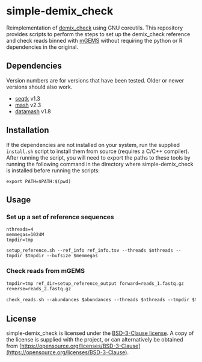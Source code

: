 # simple-demix\_check
Reimplementation of
[demix\_check](https://github.com/harry-thorpe/demix_check) using GNU
coreutils. This repository provides scripts to perform the steps to
set up the demix\_check reference and check reads binned with
[mGEMS](https://github.com/PROBIC/mGEMS) without requiring the python
or R dependencies in the original.

## Dependencies
Version numbers are for versions that have been tested. Older or newer
versions should also work.

- [seqtk](https://github.com/lh3/seqtk) v1.3
- [mash](https://github.com/marbl/Mash) v2.3
- [datamash](https://www.gnu.org/software/datamash/) v1.8

## Installation

If the dependencies are not installed on your system, run the supplied `install.sh` script to install them from
source (requires a C/C++ compiler). After running the script, you will
need to export the paths to these tools by
running the following command in the directory where simple-demix\_check is installed before running the scripts:
```
export PATH=$PATH:$(pwd)
```

## Usage
### Set up a set of reference sequences
```
nthreads=4
memmegas=1024M
tmpdir=tmp

setup_reference.sh --ref_info ref_info.tsv --threads $nthreads --tmpdir $tmpdir --bufsize $memmegas
```

### Check reads from mGEMS
``` abundances=cluster_abundances.txt nthreads=4 memmegas=1024M
tmpdir=tmp ref_dir=setup_reference_output forward=reads_1.fastq.gz
reverse=reads_2.fastq.gz

check_reads.sh --abundances $abundances --threads $nthreads --tmpdir $tmpdir --bufsize $memmegas --reference $ref_dir --fwd $forward --rev $reverse
```

## License
simple-demix_check is licensed under the [BSD-3-Clause
license](https://opensource.org/licenses/BSD-3-Clause). A copy of the
license is supplied with the project, or can alternatively be obtained
from
[https://opensource.org/licenses/BSD-3-Clause](https://opensource.org/licenses/BSD-3-Clause).
